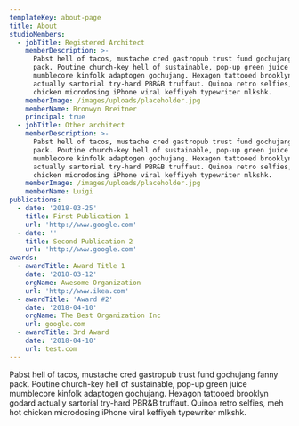 ```yaml
---
templateKey: about-page
title: About
studioMembers:
  - jobTitle: Registered Architect
    memberDescription: >-
      Pabst hell of tacos, mustache cred gastropub trust fund gochujang fanny
      pack. Poutine church-key hell of sustainable, pop-up green juice
      mumblecore kinfolk adaptogen gochujang. Hexagon tattooed brooklyn godard
      actually sartorial try-hard PBR&B truffaut. Quinoa retro selfies, meh hot
      chicken microdosing iPhone viral keffiyeh typewriter mlkshk.
    memberImage: /images/uploads/placeholder.jpg
    memberName: Bronwyn Breitner
    principal: true
  - jobTitle: Other architect
    memberDescription: >-
      Pabst hell of tacos, mustache cred gastropub trust fund gochujang fanny
      pack. Poutine church-key hell of sustainable, pop-up green juice
      mumblecore kinfolk adaptogen gochujang. Hexagon tattooed brooklyn godard
      actually sartorial try-hard PBR&B truffaut. Quinoa retro selfies, meh hot
      chicken microdosing iPhone viral keffiyeh typewriter mlkshk.
    memberImage: /images/uploads/placeholder.jpg
    memberName: Luigi
publications:
  - date: '2018-03-25'
    title: First Publication 1
    url: 'http://www.google.com'
  - date: ''
    title: Second Publication 2
    url: 'http://www.google.com'
awards:
  - awardTitle: Award Title 1
    date: '2018-03-12'
    orgName: Awesome Organization
    url: 'http://www.ikea.com'
  - awardTitle: 'Award #2'
    date: '2018-04-10'
    orgName: The Best Organization Inc
    url: google.com
  - awardTitle: 3rd Award
    date: '2018-04-10'
    url: test.com
---
```


Pabst hell of tacos, mustache cred gastropub trust fund gochujang fanny pack. Poutine church-key hell of sustainable, pop-up green juice mumblecore kinfolk adaptogen gochujang. Hexagon tattooed brooklyn godard actually sartorial try-hard PBR&B truffaut. Quinoa retro selfies, meh hot chicken microdosing iPhone viral keffiyeh typewriter mlkshk.
